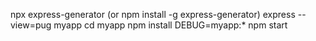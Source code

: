 npx express-generator
(or npm install -g express-generator)
express --view=pug myapp
cd myapp
npm install
DEBUG=myapp:* npm start
